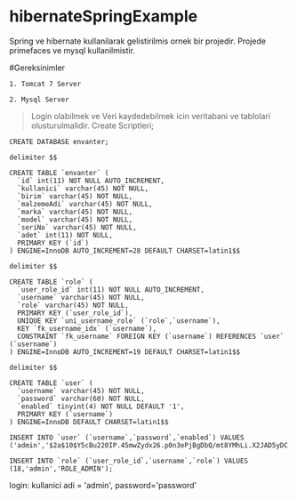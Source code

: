 # hibernateSpringExample
Spring ve hibernate kullanilarak gelistirilmis ornek bir projedir. Projede primefaces ve mysql kullanilmistir.

#Gereksinimler

    1. Tomcat 7 Server
    
    2. Mysql Server
    
>Login olabilmek ve Veri kaydedebilmek icin veritabani ve tablolari olusturulmalidir. Create Scriptleri;

```
CREATE DATABASE envanter;

delimiter $$

CREATE TABLE `envanter` (
  `id` int(11) NOT NULL AUTO_INCREMENT,
  `kullanici` varchar(45) NOT NULL,
  `birim` varchar(45) NOT NULL,
  `malzemeAdi` varchar(45) NOT NULL,
  `marka` varchar(45) NOT NULL,
  `model` varchar(45) NOT NULL,
  `seriNo` varchar(45) NOT NULL,
  `adet` int(11) NOT NULL,
  PRIMARY KEY (`id`)
) ENGINE=InnoDB AUTO_INCREMENT=28 DEFAULT CHARSET=latin1$$

delimiter $$

CREATE TABLE `role` (
  `user_role_id` int(11) NOT NULL AUTO_INCREMENT,
  `username` varchar(45) NOT NULL,
  `role` varchar(45) NOT NULL,
  PRIMARY KEY (`user_role_id`),
  UNIQUE KEY `uni_username_role` (`role`,`username`),
  KEY `fk_username_idx` (`username`),
  CONSTRAINT `fk_username` FOREIGN KEY (`username`) REFERENCES `user` (`username`)
) ENGINE=InnoDB AUTO_INCREMENT=19 DEFAULT CHARSET=latin1$$

delimiter $$

CREATE TABLE `user` (
  `username` varchar(45) NOT NULL,
  `password` varchar(60) NOT NULL,
  `enabled` tinyint(4) NOT NULL DEFAULT '1',
  PRIMARY KEY (`username`)
) ENGINE=InnoDB DEFAULT CHARSET=latin1$$

INSERT INTO `user` (`username`,`password`,`enabled`) VALUES ('admin','$2a$10$Y5cBu220IP.45mwZydx26.p0n3ePjBgDbQ/mt8YMhLi.X2JAD5yDC',1);

INSERT INTO `role` (`user_role_id`,`username`,`role`) VALUES (18,'admin','ROLE_ADMIN');
```

login: kullanici adi = 'admin', password='password'



    
